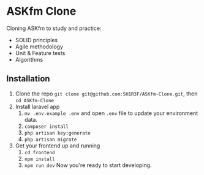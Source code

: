 # ASKfm Clone
Cloning ASKfm to study and practice:
- SOLID principles
- Agile methodology
- Unit & Feature tests
- Algorithms

## Installation
1. Clone the repo `git clone git@github.com:SH1R3F/ASKfm-Clone.git`, then `cd ASKfm-Clone`
2. Install laravel app
   1. `mv .env.example .env` and open `.env` file to update your environment data.
   2. `composer install`
   3. `php artisan key:generate`
   4. `php artisan migrate`
3. Get your frontend up and running
   1. `cd frontend`
   2. `npm install`
   3. `npm run dev`
Now you're ready to start developing.
